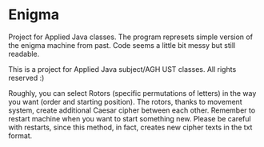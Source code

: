 # Enigma
Project for Applied Java classes. The program represets simple version of the enigma machine from past. Code seems a little bit messy but still readable.


This is a project for Applied Java subject/AGH UST classes. All rights reserved :)

Roughly, you can select Rotors (specific permutations of letters) in the way you want 
(order and starting position). The rotors, thanks to movement system, create additional
Caesar cipher between each other. Remember to restart machine when you want to start
something new. Please be careful with restarts, since this method, in fact, creates 
new cipher texts in the txt format. 
